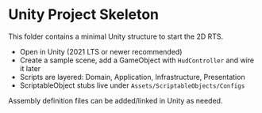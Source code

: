 # Unity Project Skeleton

This folder contains a minimal Unity structure to start the 2D RTS.

- Open in Unity (2021 LTS or newer recommended)
- Create a sample scene, add a GameObject with `HudController` and wire it later
- Scripts are layered: Domain, Application, Infrastructure, Presentation
- ScriptableObject stubs live under `Assets/ScriptableObjects/Configs`

Assembly definition files can be added/linked in Unity as needed.

